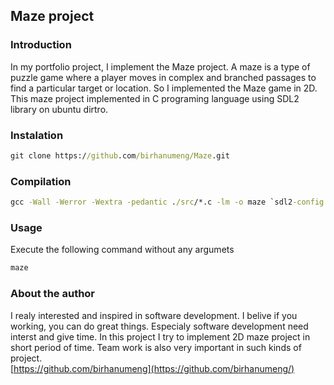 ## Maze project
### Introduction
   In my portfolio project, I implement the Maze project. A maze is a type of puzzle game where a player moves in complex and branched passages to find a particular target or location. So I implemented the Maze game in 2D.
This maze project implemented in C programing language using SDL2 library on ubuntu dirtro.

### Instalation
```cmd
git clone https://github.com/birhanumeng/Maze.git
```
### Compilation
```cmd
gcc -Wall -Werror -Wextra -pedantic ./src/*.c -lm -o maze `sdl2-config --libs --cflags`;
```
### Usage
Execute the following command without any argumets
```cmd
maze
```

### About the author
I realy interested and inspired in software development. I belive if you working, you can do great things. Especialy software development need interst and give time. In this project I try to implement 2D maze project in short period of time. Team work is also very important in such kinds of project.\
[https://github.com/birhanumeng](https://github.com/birhanumeng/)

